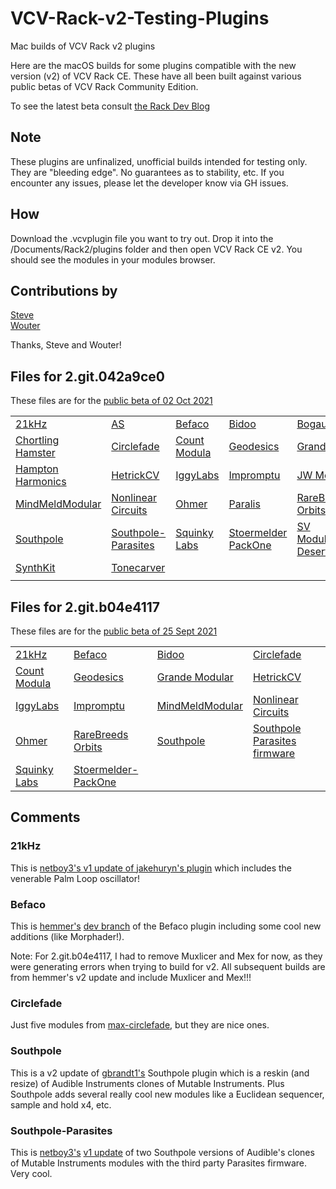 # VCV-Rack-v2-Testing-Plugins
Mac builds of VCV Rack v2 plugins

Here are the macOS builds for some plugins compatible with the new version (v2) of VCV Rack CE.
These have all been built against various public betas of VCV Rack Community Edition.

To see the latest beta consult [the Rack Dev Blog](https://community.vcvrack.com/t/rack-development-blog/5864/71)

## Note

These plugins are unfinalized, unofficial builds intended for testing only. They are "bleeding edge". No guarantees as to stability, etc. If you encounter any issues, please let the developer know via GH issues.

## How

Download the .vcvplugin file you want to try out. Drop it into the /Documents/Rack2/plugins folder and then open VCV Rack CE v2.
You should see the modules in your modules browser.

## Contributions by 

[Steve](https://community.vcvrack.com/u/steve)  
[Wouter](https://github.com/vernaillen)  

Thanks, Steve and Wouter!  

## Files for 2.git.042a9ce0
These files are for the [public beta of 02 Oct 2021](https://vcvrack.com/downloads/Rack-2.git.042a9ce0-mac.zip)

||||||
|---|---|---|---|---|
|[21kHz](https://github.com/flyingLowSounds/VCV-Rack-v2-Testing-Plugins/blob/main/2.git.042a9ce0/21kHz-2.0.0-mac.vcvplugin)|[AS](https://github.com/flyingLowSounds/VCV-Rack-v2-Testing-Plugins/blob/main/2.git.042a9ce0/AS-2.0.0-mac.vcvplugin)|[Befaco](https://github.com/flyingLowSounds/VCV-Rack-v2-Testing-Plugins/blob/main/2.git.042a9ce0/Befaco-2.0.0-mac.vcvplugin)|[Bidoo](https://github.com/flyingLowSounds/VCV-Rack-v2-Testing-Plugins/blob/main/2.git.042a9ce0/Bidoo-2.0.0-mac.vcvplugin)|[Bogaudio](https://github.com/flyingLowSounds/VCV-Rack-v2-Testing-Plugins/blob/main/2.git.042a9ce0/Bogaudio-2.0.39-mac.vcvplugin)|
|[Chortling Hamster](https://github.com/flyingLowSounds/VCV-Rack-v2-Testing-Plugins/blob/main/2.git.042a9ce0/ChortlingHamsterModules-2.0.0-mac.vcvplugin)|[Circlefade](https://github.com/flyingLowSounds/VCV-Rack-v2-Testing-Plugins/blob/main/2.git.042a9ce0/Circlefade-2.0.0-mac.vcvplugin)|[Count Modula](https://github.com/flyingLowSounds/VCV-Rack-v2-Testing-Plugins/blob/main/2.git.042a9ce0/CountModula-2.0.0-mac.vcvplugin)|[Geodesics](https://github.com/flyingLowSounds/VCV-Rack-v2-Testing-Plugins/blob/main/2.git.042a9ce0/Geodesics-2.0.0-mac.vcvplugin)|[GrandeModular](https://github.com/flyingLowSounds/VCV-Rack-v2-Testing-Plugins/blob/main/2.git.042a9ce0/GrandeModular-2.0.0-mac.vcvplugin)|
|[Hampton Harmonics](https://github.com/flyingLowSounds/VCV-Rack-v2-Testing-Plugins/blob/main/2.git.042a9ce0/HamptonHarmonics-2.0.0-mac.vcvplugin)|[HetrickCV](https://github.com/flyingLowSounds/VCV-Rack-v2-Testing-Plugins/blob/main/2.git.042a9ce0/HetrickCV-2.0.0-mac.vcvplugin)|[IggyLabs](https://github.com/flyingLowSounds/VCV-Rack-v2-Testing-Plugins/blob/main/2.git.042a9ce0/IggyLabsModules-2.0.0-mac.vcvplugin)|[Impromptu](https://github.com/flyingLowSounds/VCV-Rack-v2-Testing-Plugins/blob/main/2.git.042a9ce0/ImpromptuModular-2.0.0-mac.vcvplugin)|[JW Modules](https://github.com/flyingLowSounds/VCV-Rack-v2-Testing-Plugins/blob/main/2.git.042a9ce0/JW-Modules-2.0.29-mac.vcvplugin)|
|[MindMeldModular](https://github.com/flyingLowSounds/VCV-Rack-v2-Testing-Plugins/blob/main/2.git.042a9ce0/MindMeldModular-2.0.0-mac.vcvplugin)|[Nonlinear Circuits](https://github.com/flyingLowSounds/VCV-Rack-v2-Testing-Plugins/blob/main/2.git.042a9ce0/NonlinearCircuits-2.0.0-mac.vcvplugin)|[Ohmer](https://github.com/flyingLowSounds/VCV-Rack-v2-Testing-Plugins/blob/main/2.git.042a9ce0/Ohmer-2.0.0-mac.vcvplugin)|[Paralis](https://github.com/flyingLowSounds/VCV-Rack-v2-Testing-Plugins/blob/main/2.git.042a9ce0/ParalisModular-2.0.0-mac.vcvplugin)|[RareBreeds Orbits](https://github.com/flyingLowSounds/VCV-Rack-v2-Testing-Plugins/blob/main/2.git.042a9ce0/RareBreeds_Orbits-2.0.0-mac.vcvplugin)|
|[Southpole](https://github.com/flyingLowSounds/VCV-Rack-v2-Testing-Plugins/blob/main/2.git.042a9ce0/Southpole-2.0.0-mac.vcvplugin)|[Southpole-Parasites](https://github.com/flyingLowSounds/VCV-Rack-v2-Testing-Plugins/blob/main/2.git.042a9ce0/Southpole-parasites-2.0.0-mac.vcvplugin)|[Squinky Labs](https://github.com/flyingLowSounds/VCV-Rack-v2-Testing-Plugins/blob/main/2.git.042a9ce0/squinkylabs-plug1-2.0.3-mac.vcvplugin)|[Stoermelder PackOne](https://github.com/flyingLowSounds/VCV-Rack-v2-Testing-Plugins/blob/main/2.git.042a9ce0/Stoermelder-P1-2.0.0-mac.vcvplugin)|[SV Modular/Charred Desert](https://github.com/flyingLowSounds/VCV-Rack-v2-Testing-Plugins/blob/main/2.git.042a9ce0/CharredDesert-2.0.0-mac.vcvplugin)|
|[SynthKit](https://github.com/flyingLowSounds/VCV-Rack-v2-Testing-Plugins/blob/main/2.git.042a9ce0/SynthKit-2.0.0-mac.vcvplugin)|[Tonecarver](https://github.com/flyingLowSounds/VCV-Rack-v2-Testing-Plugins/blob/main/2.git.042a9ce0/Tonecarver-2.0.0-mac.vcvplugin)||
|[]()|[]()|[]()|[]()|

## Files for 2.git.b04e4117
These files are for the [public beta of 25 Sept 2021](https://vcvrack.com/downloads/Rack-2.git.b04e4117-mac.zip)

|||||
|---|---|---|---|
|[21kHz](https://github.com/flyingLowSounds/VCV-Rack-v2-Testing-Plugins/blob/main/2.git.b04e4117/21kHz-2.0.0-mac.vcvplugin)|[Befaco](https://github.com/flyingLowSounds/VCV-Rack-v2-Testing-Plugins/blob/main/2.git.b04e4117/Befaco-2.0.0-mac.vcvplugin)|[Bidoo](https://github.com/flyingLowSounds/VCV-Rack-v2-Testing-Plugins/blob/main/2.git.b04e4117/Bidoo-2.0.0-mac.vcvplugin)|[Circlefade](https://github.com/flyingLowSounds/VCV-Rack-v2-Testing-Plugins/blob/main/2.git.b04e4117/Circlefade-2.0.0-mac.vcvplugin)|
|[Count Modula](https://github.com/flyingLowSounds/VCV-Rack-v2-Testing-Plugins/blob/main/2.git.b04e4117/CountModula-2.0.0-mac.vcvplugin)|[Geodesics](https://github.com/flyingLowSounds/VCV-Rack-v2-Testing-Plugins/blob/main/2.git.b04e4117/Geodesics-2.0.0-mac.vcvplugin)|[Grande Modular](https://github.com/flyingLowSounds/VCV-Rack-v2-Testing-Plugins/blob/main/2.git.b04e4117/GrandeModular-2.0.0-mac.vcvplugin)|[HetrickCV](https://github.com/flyingLowSounds/VCV-Rack-v2-Testing-Plugins/blob/main/2.git.b04e4117/HetrickCV-2.0.0-mac.vcvplugin)|
|[IggyLabs](https://github.com/flyingLowSounds/VCV-Rack-v2-Testing-Plugins/blob/main/2.git.b04e4117/IggyLabsModules-2.0.0-mac.vcvplugin)|[Impromptu](https://github.com/flyingLowSounds/VCV-Rack-v2-Testing-Plugins/blob/main/2.git.b04e4117/ImpromptuModular-2.0.0-mac.vcvplugin)|[MindMeldModular](https://github.com/flyingLowSounds/VCV-Rack-v2-Testing-Plugins/blob/main/2.git.b04e4117/MindMeldModular-2.0.0-mac.vcvplugin)|[Nonlinear Circuits](https://github.com/flyingLowSounds/VCV-Rack-v2-Testing-Plugins/blob/main/2.git.b04e4117/NonlinearCircuits-2.0.0-mac.vcvplugin)|
|[Ohmer](https://github.com/flyingLowSounds/VCV-Rack-v2-Testing-Plugins/blob/main/2.git.b04e4117/Ohmer-2.0.0-mac.vcvplugin)|[RareBreeds Orbits](https://github.com/flyingLowSounds/VCV-Rack-v2-Testing-Plugins/blob/main/2.git.b04e4117/RareBreeds_Orbits-2.0.0-mac.vcvplugin)|[Southpole](https://github.com/flyingLowSounds/VCV-Rack-v2-Testing-Plugins/blob/main/2.git.b04e4117/Southpole-2.0.0-mac.vcvplugin)|[Southpole Parasites firmware](https://github.com/flyingLowSounds/VCV-Rack-v2-Testing-Plugins/blob/main/2.git.b04e4117/Southpole-parasites-2.0.0-mac.vcvplugin)|
|[Squinky Labs](https://github.com/flyingLowSounds/VCV-Rack-v2-Testing-Plugins/blob/main/2.git.b04e4117/squinkylabs-plug1-2.0.1-mac.vcvplugin)|[Stoermelder-PackOne](https://github.com/flyingLowSounds/VCV-Rack-v2-Testing-Plugins/blob/main/2.git.b04e4117/Stoermelder-P1-2.0.0-mac.vcvplugin)|

## Comments
### 21kHz
This is [netboy3's v1 update of jakehuryn's plugin](https://github.com/netboy3/21kHz-rack-plugins) which includes the venerable Palm Loop oscillator!

### Befaco
This is [hemmer's](https://github.com/hemmer) [dev branch](https://github.com/hemmer/Befaco) of the Befaco plugin including some cool new additions (like Morphader!).

Note:
For 2.git.b04e4117, I had to remove Muxlicer and Mex for now, as they were generating errors when trying to build for v2. All subsequent builds are from hemmer's v2 update and include Muxlicer and Mex!!!

### Circlefade
Just five modules from [max-circlefade](https://github.com/max-circlefade/Circlefade), but they are nice ones.

### Southpole
This is a v2 update of [gbrandt1's](https://github.com/gbrandt1/southpole-vcvrack) Southpole plugin which is a reskin (and resize) of Audible Instruments clones of Mutable Instruments. Plus Southpole adds several really cool new modules like a Euclidean sequencer, sample and hold x4, etc.

### Southpole-Parasites
This is [netboy3's](https://github.com/netboy3) [v1 update](https://github.com/netboy3/southpole-vcvrack-plugins/tree/v1-parasites) of two Southpole versions of Audible's clones of Mutable Instruments modules with the third party Parasites firmware. Very cool.
